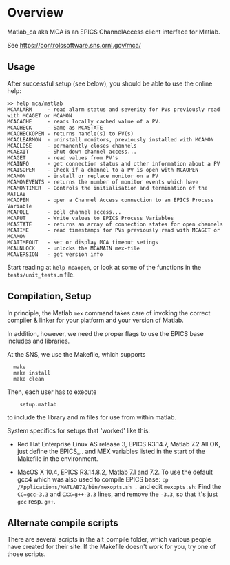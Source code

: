 Overview
========
Matlab_ca aka MCA is an EPICS ChannelAccess client interface for Matlab.

See https://controlssoftware.sns.ornl.gov/mca/

Usage
-----

After successful setup (see below), you should be able to use
the online help:

```
>> help mca/matlab
MCAALARM     - read alarm status and severity for PVs previously read with MCAGET or MCAMON
MCACACHE     - reads locally cached value of a PV. 
MCACHECK     - Same as MCASTATE
MCACHECKOPEN - returns handle(s) to PV(s)
MCACLEARMON  - uninstall monitors, previously installed with MCAMON
MCACLOSE     - permanently closes channels
MCAEXIT      - Shut down channel access...
MCAGET       - read values from PV's
MCAINFO      - get connection status and other information about a PV 
MCAISOPEN    - Check if a channel to a PV is open with MCAOPEN
MCAMON       - install or replace monitor on a PV
MCAMONEVENTS - returns the number of monitor events which have
MCAMONTIMER  - Controls the initialisation and termination of the MATLAB
MCAOPEN      - open a Channel Access connection to an EPICS Process Variable
MCAPOLL      - poll channel access...
MCAPUT       - Write values to EPICS Process Variables
MCASTATE     - returns an array of connection states for open channels
MCATIME      - read timestamps for PVs previously read with MCAGET or MCAMON
MCATIMEOUT   - set or display MCA timeout setings
MCAUNLOCK    - unlocks the MCAMAIN mex-file 
MCAVERSION   - get version info 
```

Start reading at `help mcaopen`, or look at some of the functions
in the `tests/unit_tests.m` file.


Compilation, Setup
------------------

In principle, the Matlab `mex` command takes care of
invoking the correct compiler & linker for your
platform and your version of Matlab.

In addition, however, we need the proper flags
to use the EPICS base includes and libraries.

At the SNS, we use the Makefile,
which supports

```
  make
  make install
  make clean
```

Then, each user has to execute
```
    setup.matlab
```
to include the library and m files for use from within matlab.

System specifics for setups that 'worked' like this:

* Red Hat Enterprise Linux AS release 3, EPICS R3.14.7, Matlab 7.2
  All OK, just define the EPICS_.. and MEX variables
  listed in the start of the Makefile in the environment.

* MacOS X 10.4, EPICS R3.14.8.2, Matlab 7.1 and 7.2.
  To use the default gcc4 which was also used
  to compile EPICS base:
  `cp /Applications/MATLAB72/bin/mexopts.sh .`
  and edit `mexopts.sh`:
  Find the `CC=gcc-3.3` and `CXX=g++-3.3` lines,
  and remove the `-3.3`, so that it's just
  `gcc` resp. `g++`.

Alternate compile scripts
-------------------------

There are several scripts in the alt_compile folder,
which various people have created for their site.
If the Makefile doesn't work for you,
try one of those scripts.

